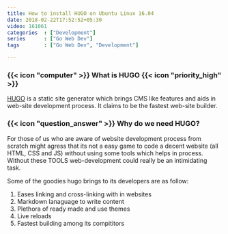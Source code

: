 ```yaml
---
title: How to install HUGO on Ubuntu Linux 16.04
date: 2018-02-22T17:52:52+05:30
video: 161061
categories  : ["Development"]
series      : ["Go Web Dev"]
tags        : ["Go Web Dev", "Development"]

---
```


### {{< icon "computer" >}} What is HUGO {{< icon "priority_high" >}}
[HUGO](https://gohugo.io/) is a static site generator which brings CMS like features and aids in
web-site development process. It claims to be the fastest web-site builder.

### {{< icon "question_answer" >}} Why do we need HUGO?
For those of us who are aware of website development process from scratch might agress that its not
a easy game to code a decent website (all HTML, CSS and JS) without using some tools which helps in
process. Without these TOOLS web-development could really be an intimidating task.

Some of the goodies hugo brings to its developers are as follow:

1. Eases linking and cross-linking with in websites
2. Markdown lanaguage to write content
3. Plethora of ready made and use themes
4. Live reloads
5. Fastest building among its compititors
